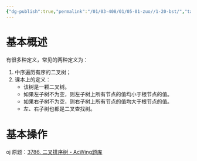 ```yaml
---
{"dg-publish":true,"permalink":"/01/03-408/01/05-01-zuo//1-20-bst/","tags":["personal/blog","algorithm/数据结构/有序表","algorithm/排序","algorithm/数据结构/二叉树","algorithm/模板题"]}
---
```


# 基本概述
有很多种定义，常见的两种定义为：
 1. 中序遍历有序的二叉树；
 2. 课本上的定义：
	- 该树是一颗二叉树。
	- 如果左子树不为空，则左子树上所有节点的值均小于根节点的值。
	- 如果右子树不为空，则右子树上所有节点的值均大于根节点的值。
	- 左、右子树也都是二叉查找树。
# 基本操作
oj 原题：[3786. 二叉排序树 - AcWing题库](https://www.acwing.com/problem/content/3789/)